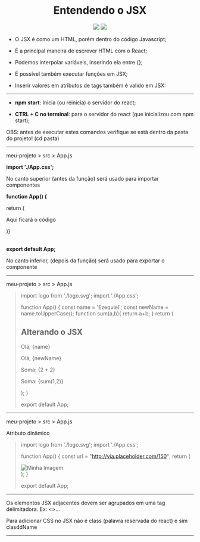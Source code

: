 <h1 align="center"> Entendendo o JSX </h1>

<p align="center">
<img src="http://img.shields.io/static/v1?label=STATUS&message=EM%20DESENVOLVIMENTO&color=GREEN&style=for-the-badge"/>
<img src="https://img.shields.io/static/v1?label=Linguagem de programação&message=React&color=d3d523&style=for-the-badge&logo=React"/>
</p>

* O JSX é como um HTML, porém dentro do código Javascript;

* É a principal maneira de escrever HTML com o React;

* Podemos interpolar variáveis, inserindo ela entre {};

* É possível também executar funções em JSX;

* Inserir valores em atributos de tags também é valido em JSX:</p>

<hr/>

<p>

* <b>npm start</b>: Inicia (ou reinicia) o servidor do react;

* <b>CTRL + C no terminal</b>: para o servidor do react (que inicializou com npm start);

OBS: antes de executar estes comandos verifique se está dentro da pasta do projeto! (cd pasta)
</p>
<hr/>

<p>
<p>meu-projeto > src > App.js</p>
<b>import './App.css';</b>
<p style="color='#CCC">No canto superior (antes da função) será usado para importar componentes</p>

<b>function App() {</b>
<p>return (</p>
<p style="color='#CCC">Aqui ficará o código</p>
<p>)}</p>
<br/>
<b>export default App;</b>
<p style="color='#CCC">No canto inferior, (depois da função) será usado para exportar o componente</p>
</p>
<hr/>

<p>meu-projeto > src > App.js</p>

>import logo from './logo.svg';
>import './App.css';
>
>function App() {
>  const name = 'Ezequiel';
>  const newName = name.toUpperCase();
>  function sum(a,b){
>    return a+b;
>  }
>  return (
>    <div className="App">
>      <h2>Alterando o JSX</h2>
>      <p>Olá, {name}</p>
>      <p>Olá, {newName}</p>
>      <p>Soma: {2 + 2}</p>
>      <p>Soma: {sum(1,2)}</p>
>    </div>
>  );
>}
>
>export default App;

<hr/>
<p>meu-projeto > src > App.js</p>
<p>Atributo dinâmico</p>

>import logo from './logo.svg';
>import './App.css';
>
>function App() {
>  const url = "http://via.placeholder.com/150";
>  return (
>    <div className="App">
>      <img src={url} alt="Minha Imagem"/>
>    </div>
>  );
>}
>
>export default App;

<hr/>
<p>Os elementos JSX adjacentes devem ser agrupados em uma tag delimitadora. Ex: <>...</></p>
<p>Para adicionar CSS no JSX não é class (palavra reservada do react) e sim clasddName</p>
<hr/>